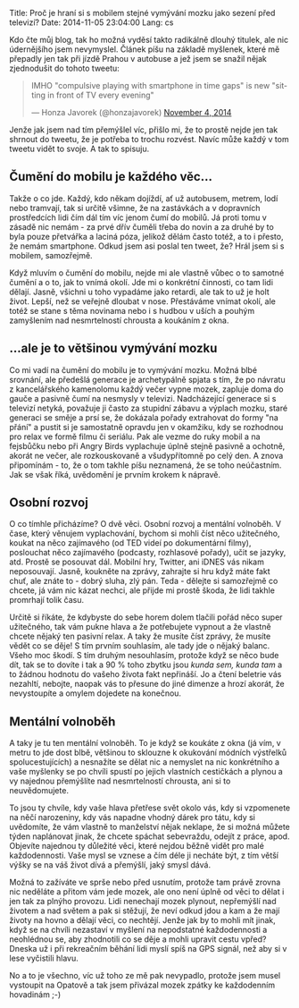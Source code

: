 Title: Proč je hraní si s mobilem stejné vymývání mozku jako sezení před televizí?
Date: 2014-11-05 23:04:00
Lang: cs

Kdo čte můj blog, tak ho možná vyděsí takto radikálně dlouhý titulek, ale nic údernějšího jsem nevymyslel. Článek píšu na základě myšlenek, které mě přepadly jen tak při jízdě Prahou v autobuse a jež jsem se snažil nějak zjednodušit do tohoto tweetu:

<blockquote class="twitter-tweet" lang="en"><p>IMHO &quot;compulsive playing with smartphone in time gaps&quot; is new &quot;sitting in front of TV every evening&quot;</p>&mdash; Honza Javorek (@honzajavorek) <a href="https://twitter.com/honzajavorek/status/529536794422181888">November 4, 2014</a></blockquote>

Jenže jak jsem nad tím přemýšlel víc, přišlo mi, že to prostě nejde jen tak shrnout do tweetu, že je potřeba to trochu rozvést. Navíc může každý v tom tweetu vidět to svoje. A tak to spisuju.

## Čumění do mobilu je každého věc...

Takže o co jde. Každý, kdo někam dojíždí, ať už autobusem, metrem, lodí nebo tramvají, tak si určitě všimne, že na zastávkách a v dopravních prostředcích lidi čím dál tím víc jenom čumí do mobilů. Já proti tomu v zásadě nic nemám - za prvé dřív čuměli třeba do novin a za druhé by to byla pouze přetvářka a laciná póza, jelikož dělám často totéž, a to i přesto, že nemám smartphone. Odkud jsem asi poslal ten tweet, že? Hrál jsem si s mobilem, samozřejmě.

Když mluvím o čumění do mobilu, nejde mi ale vlastně vůbec o to samotné čumění a o to, jak to vnímá okolí. Jde mi o konkrétní činnosti, co tam lidi dělají. Jasně, všichni u toho vypadáme jako retardi, ale tak to už je holt život. Lepší, než se veřejně dloubat v nose. Přestáváme vnímat okolí, ale totéž se stane s těma novinama nebo i s hudbou v uších a pouhým zamyšlením nad nesmrtelností chrousta a koukáním z okna.

## ...ale je to většinou vymývání mozku

Co mi vadí na čumění do mobilu je to vymývání mozku. Možná blbé srovnání, ale předešlá generace je archetypálně spjata s tím, že po návratu z kancelářského kamenolomu každý večer vypne mozek, zapluje doma do gauče a pasivně čumí na nesmysly v televizi. Nadcházející generace si s televizí netyká, považuje ji často za stupidní zábavu a výplach mozku, staré generaci se směje a prsí se, že dokázala pořady extrahovat do formy "na přání" a pustit si je samostatně opravdu jen v okamžiku, kdy se rozhodnou pro relax ve formě filmu či seriálu. Pak ale vezme do ruky mobil a na fejsbůčku nebo při Angry Birds vyplachuje úplně stejně pasivně a ochotně, akorát ne večer, ale rozkouskovaně a všudypřítomně po celý den. A znova připomínám - to, že o tom takhle píšu neznamená, že se toho neúčastním. Jak se však říká, uvědomění je prvním krokem k nápravě.

## Osobní rozvoj

O co tímhle přicházíme? O dvě věci. Osobní rozvoj a mentální volnoběh. V čase, který věnujem vyplachování, bychom si mohli číst něco užitečného, koukat na něco zajímavého (od TED videí po dokumentární filmy), poslouchat něco zajímavého (podcasty, rozhlasové pořady), učit se jazyky, atd. Prostě se posouvat dál. Mobilní hry, Twitter, ani iDNES vás nikam neposouvají. Jasně, koukněte na zprávy, zahrajte si hru když máte fakt chuť, ale znáte to - dobrý sluha, zlý pán. Teda - dělejte si samozřejmě co chcete, já vám nic kázat nechci, ale přijde mi prostě škoda, že lidi takhle promrhají tolik času.

Určitě si říkáte, že kdybyste do sebe horem dolem tlačili pořád něco super užitečného, tak vám pukne hlava a že potřebujete vypnout a že vlastně chcete nějaký ten pasivní relax. A taky že musíte číst zprávy, že musíte vědět co se děje! S tím prvním souhlasím, ale tady jde o nějaký balanc. Všeho moc škodí. S tím druhým nesouhlasím, protože když se něco bude dít, tak se to dovíte i tak a 90 % toho zbytku jsou *kunda sem, kunda tam* a to žádnou hodnotu do vašeho života fakt nepřináší. Jo a čtení beletrie vás nezahltí, nebojte, naopak vás to přesune do jiné dimenze a hrozí akorát, že nevystoupíte a omylem dojedete na konečnou.

## Mentální volnoběh

A taky je tu ten mentální volnoběh. To je když se koukáte z okna (já vím, v metru to jde dost blbě, většinou to sklouzne k okukování módních výstřelků spolucestujících) a nesnažíte se dělat nic a nemyslet na nic konkrétního a vaše myšlenky se po chvíli spustí po jejich vlastních cestičkách a plynou a vy najednou přemýšlíte nad nesmrtelností chrousta, ani si to neuvědomujete.

To jsou ty chvíle, kdy vaše hlava přetřese svět okolo vás, kdy si vzpomenete na něčí narozeniny, kdy vás napadne vhodný dárek pro tátu, kdy si uvědomíte, že vám vlastně to manželství nějak neklape, že si možná můžete týden naplánovat jinak, že chcete spáchat sebevraždu, odejít z práce, apod. Objevíte najednou ty důležité věci, které nejdou běžně vidět pro malé každodennosti. Vaše mysl se vznese a čím déle ji necháte být, z tím větší výšky se na váš život dívá a přemýšlí, jaký smysl dává.

Možná to zažíváte ve sprše nebo před usnutím, protože tam právě zrovna nic neděláte a přitom vám jede mozek, ale ono není úplně od věci to dělat i jen tak za plnýho provozu. Lidi nenechají mozek plynout, nepřemýšlí nad životem a nad světem a pak si stěžují, že neví odkud jdou a kam a že mají životy na hovno a dělají věci, co nechtějí. Jenže jak by to mohli mít jinak, když se na chvíli nezastaví v myšlení na nepodstatné každodennosti a neohlédnou se, aby zhodnotili co se děje a mohli upravit cestu vpřed? Dneska už i při rekreačním běhání lidi myslí spíš na GPS signál, než aby si v lese vyčistili hlavu.

No a to je všechno, víc už toho ze mě pak nevypadlo, protože jsem musel vystoupit na Opatově a tak jsem přivázal mozek zpátky ke každodenním hovadinám ;-)
